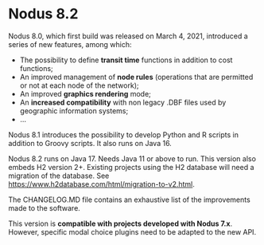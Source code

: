 # Nodus 8.2

Nodus 8.0, which first build was released on March 4, 2021, introduced a series of new features, among which:

- The possibility to define **transit time** functions in addition to cost functions;
- An improved management of **node rules** (operations that are permitted or not at each node of the network);
- An improved **graphics rendering** mode;
- An **increased compatibility** with non legacy .DBF files used by geographic information systems;
- …

Nodus 8.1 introduces the possibility to develop Python and R scripts in addition to Groovy scripts. It also runs on Java 16.

Nodus 8.2 runs on Java 17. Needs Java 11 or above to run. This version also embeds H2 version 2+. Existing projects using the H2 database
will need a migration of the database. See https://www.h2database.com/html/migration-to-v2.html.


The CHANGELOG.MD file contains an exhaustive list of the improvements made to the software.

This version is **compatible with projects developed with Nodus 7.x**. However, specific modal choice plugins need to be adapted to the new API.
